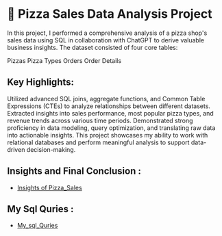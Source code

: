 # 🍕 Pizza Sales Data Analysis Project

In this project, I performed a comprehensive analysis of a pizza shop's sales data using SQL in collaboration with ChatGPT to derive valuable business insights. The dataset consisted of four core tables:

Pizzas
Pizza Types
Orders
Order Details

## Key Highlights:

Utilized advanced SQL joins, aggregate functions, and Common Table Expressions (CTEs) to analyze relationships between different datasets.
Extracted insights into sales performance, most popular pizza types, and revenue trends across various time periods.
Demonstrated strong proficiency in data modeling, query optimization, and translating raw data into actionable insights.
This project showcases my ability to work with relational databases and perform meaningful analysis to support data-driven decision-making.

## Insights and Final Conclusion :
- <a href = "https://github.com/vanshdhiman090/Data_analytics_project/edit/main/Overview_with_insights"> Insights of Pizza_Sales </a>

## My Sql Quries :
- <a href = "https://github.com/vanshdhiman090/Data_analytics_project/blob/main/Analysis%20of%20Pizzas.pdf"> My_sql_Quries </a>
